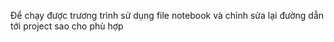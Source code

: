 Để chạy được trương trình sử dụng file notebook và chỉnh sửa lại đường dẫn tới project sao cho phù hợp
